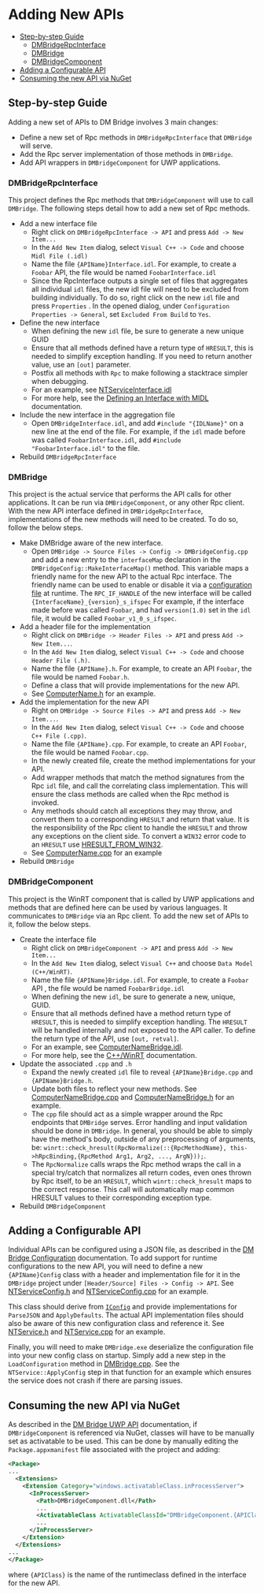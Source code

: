 # Adding New APIs

- [Step-by-step Guide](#step-by-step-guide)
    - [DMBridgeRpcInterface](#dmbridgerpcinterface)
    - [DMBridge](#dmbridge)
    - [DMBridgeComponent](#dmbridgecomponent)
- [Adding a Configurable API](#adding-a-configurable-api)
- [Consuming the new API via NuGet](#consuming-the-new-api-via-nuget)
## Step-by-step Guide

Adding a new set of APIs to DM Bridge involves 3 main changes:
- Define a new set of Rpc methods in `DMBridgeRpcInterface` that `DMBridge` will
serve.
- Add the Rpc server implementation of those methods in `DMBridge`.
- Add API wrappers in `DMBridgeComponent` for UWP applications.

### DMBridgeRpcInterface

This project defines the Rpc methods that `DMBridgeComponent` will use to call
`DMBridge`. The following steps detail how to add a new set of Rpc methods.

- Add a new interface file
    - Right click on `DMBridgeRpcInterface -> API` and press
`Add -> New Item...`
    - In the `Add New Item` dialog, select `Visual C++ -> Code` and choose
`Midl File (.idl)`
    - Name the file `{APIName}Interface.idl`. For example, to create a `Foobar`
API, the file would be named `FoobarInterface.idl`
    - Since the RpcInterface outputs a single set of files that aggregates all
individual `idl` files, the new idl file will need to be excluded from building
individually. To do so, right click on the new `idl` file and press `Properties`
. In the opened dialog, under `Configuration Properties -> General`, set
`Excluded From Build` to `Yes`.
- Define the new interface
    - When defining the new `idl` file, be sure to generate a new unique GUID
    - Ensure that all methods defined have a return type of `HRESULT`, this is
needed to simplify exception handling. If you need to return another value, use
an `[out]` parameter.
    - Postfix all methods with `Rpc` to make following a stacktrace simpler when
debugging.
    - For an example, see
[NTServiceInterface.idl](../src/DMBridgeInterface/NTServiceInterface.idl)
    - For more help, see the
[Defining an Interface with MIDL](https://docs.microsoft.com/en-us/windows/desktop/Rpc/using-midl#defining-an-interface-with-midl)
documentation.
- Include the new interface in the aggregation file
    - Open `DMBridgeInterface.idl`, and add `#include "{IDLName}"` on a new line
at the end of the file. For example, if the `idl` made before was called
`FoobarInterface.idl`, add `#include "FoobarInterface.idl"` to the file.
- Rebuild `DMBridgeRpcInterface`

### DMBridge
This project is the actual service that performs the API calls for other
applications. It can be run via `DMBridgeComponent`, or any other Rpc client.
With the new API interface defined in `DMBridgeRpcInterface`, implementations
of the new methods will need to be created. To do so, follow the below steps.
- Make DMBridge aware of the new interface.
    - Open `DMBridge -> Source Files -> Config -> DMBridgeConfig.cpp` and add a
new entry to the `interfaceMap` declaration in the
`DMBridgeConfig::MakeInterfaceMap()` method. This variable maps a friendly
name for the new API to the actual Rpc interface. The friendly name can be used
to enable or disable it via a [configuration file](dm-configuration.md) at
runtime. The `RPC_IF_HANDLE` of the new interface will be called
`{InterfaceName}_{version}_s_ifspec` For example, if the interface made before
was called `Foobar`, and had `version(1.0)` set in the `idl` file, it would be
called `Foobar_v1_0_s_ifspec`.
- Add a header file for the implementation
    - Right click on `DMBridge -> Header Files -> API` and press
`Add -> New Item...`.
    - In the `Add New Item` dialog, select `Visual C++ -> Code` and choose
`Header File (.h)`.
    - Name the file `{APIName}.h`. For example, to create an API `Foobar`, the
file would be named `Foobar.h`.
    - Define a class that will provide implementations for the new API.
    - See [ComputerName.h](../src/DMBridge/ComputerName.h) for an example.
- Add the implementation for the new API
    - Right on `DMBridge -> Source Files -> API` and press `Add -> New Item...`.
    - In the `Add New Item` dialog, select `Visual C++ -> Code` and choose
`C++ File (.cpp)`.
    - Name the file `{APIName}.cpp`. For example, to create an API `Foobar`, the
file would be named `Foobar.cpp`.
    - In the newly created file, create the method implementations for your API.
    - Add wrapper methods that match the method signatures from the Rpc `idl`
file, and call the correlating class implementation. This will ensure the class
methods are called when the Rpc method is invoked.
    - Any methods should catch all exceptions they may throw, and convert them
to a corresponding `HRESULT` and return that value. It is the responsibility of
the Rpc client to handle the `HRESULT` and throw any exceptions on the client
side. To convert a `WIN32` error code to an `HRESULT` use
[HRESULT_FROM_WIN32](https://docs.microsoft.com/en-us/windows/desktop/api/winerror/nf-winerror-hresult_from_win32).
    - See [ComputerName.cpp](../src/DMBridge/ComputerName.cpp) for an example
- Rebuild `DMBridge`

### DMBridgeComponent
This project is the WinRT component that is called by UWP applications and
methods that are defined here can be used by various languages. It communicates
to `DMBridge` via an Rpc client. To add the new set of APIs to it, follow the
below steps.
- Create the interface file
    - Right click on `DMBridgeComponent -> API` and press `Add -> New Item...`
    - In the `Add New Item` dialog, select `Visual C++` and choose
`Data Model (C++/WinRT)`.
    - Name the file `{APIName}Bridge.idl`. For example, to create a `Foobar` API
, the file would be named `FoobarBridge.idl`
    - When defining the new `idl`, be sure to generate a new, unique, GUID.
    - Ensure that all methods defined have a method return type of `HRESULT`,
this is needed to simplify exception handling. The `HRESULT` will be handled
internally and not exposed to the API caller. To define the return type of the
API, use `[out, retval]`.
    - For an example, see
[ComputerNameBridge.idl](../src/DMBridgeComponent/ComputerNameBridge.idl).
    - For more help, see the
[C++/WinRT](https://docs.microsoft.com/en-us/windows/uwp/cpp-and-winrt-apis/)
documentation.
- Update the associated `.cpp` and `.h`
    - Expand the newly created `idl` file to reveal `{APIName}Bridge.cpp` and
`{APIName}Bridge.h`.
    - Update both files to reflect your new methods. See
[ComputerNameBridge.cpp](../src/DMBridgeComponent/ComputerNameBridge.cpp) and
[ComputerNameBridge.h](../src/DMBridgeComponent/ComputerNameBridge.h) for an
example.
    - The `cpp` file should act as a simple wrapper around the Rpc endpoints
that `DMBridge` serves. Error handling and input validation should be done in
`DMBridge`. In general, you should be able to simply have the method's body,
outside of any preprocessing of arguments, be:
`winrt::check_hresult(RpcNormalize(::{RpcMethodName}, this->hRpcBinding,{RpcMethod Arg1, Arg2, ..., ArgN}));`.
    - The `RpcNormalize` calls wraps the Rpc method wraps the call in a special
try/catch that normalizes all return codes, even ones thrown by Rpc itself, to
be an `HRESULT`, which `winrt::check_hresult` maps to the correct response.
This call will automatically map common HRESULT values to their corresponding
exception type.
- Rebuild `DMBridgeComponent`

## Adding a Configurable API

Individual APIs can be configured using a JSON file, as described in the
[DM Bridge Configuration](dm-configuration.md) documentation. To add support
for runtime configurations to the new API, you will need to define a new
`{APIName}Config` class with a header and implementation file for it in
the `DMBridge` project under `[Header/Source] Files -> Config -> API`. See 
[NTServiceConfig.h](../src/DMBridge/NTServiceConfig.h) and
[NTServiceConfig.cpp](../src/DMBridge/NTServiceConfig.cpp) for an example.

This class should derive from [`IConfig`](../src/DMBridge/IConfig.h) and
provide implementations for `ParseJSON` and `ApplyDefaults`. The actual
API implementation files should also be aware of this new configuration class
and reference it. See [NTService.h](../src/DMBridge/NTService.h) and
[NTService.cpp](../src/DMBridge/NTService.cpp) for an example.

Finally, you will need to make `DMBridge.exe` deserialize the configuration file
into your new config class on startup. Simply add a new step in the
`LoadConfiguration` method in [DMBridge.cpp](../src/DMBridge/DMBridge.cpp). See
the `NTService::ApplyConfig` step in that function for an example which ensures
the service does not crash if there are parsing issues.


## Consuming the new API via NuGet

As described in the [DM Bridge UWP API](dm-uwp-api.md) documentation, if
`DMBridgeComponent` is referenced via NuGet, classes will have to be manually
set as activatable to be used. This can be done by manually editing the
`Package.appxmanifest` file associated with the project and adding:

```xml
<Package>
...
  <Extensions>
    <Extension Category="windows.activatableClass.inProcessServer">
      <InProcessServer>
        <Path>DMBridgeComponent.dll</Path>
        ...
        <ActivatableClass ActivatableClassId="DMBridgeComponent.{APIClass}" ThreadingModel="both" />
        ...
      </InProcessServer>
    </Extension>
  </Extensions>
...
</Package>
```

where `{APIClass}` is the name of the runtimeclass defined in the interface
for the new API.